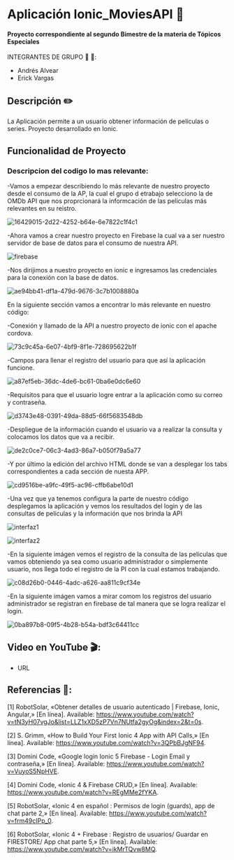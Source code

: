 # Aplicación Ionic_MoviesAPI :iphone:
 #### Proyecto correspondiente al segundo Bimestre de la materia de Tópicos Especiales
INTEGRANTES DE GRUPO  :boy: :boy::
- Andrés Alvear
- Erick Vargas

## Descripción :pencil2:

La Aplicación permite a un usuario obtener información de películas o series.
Proyecto desarrollado en Ionic.

## Funcionalidad de Proyecto
### Descripcion del codigo lo mas relevante:

-Vamos a empezar describiendo lo más relevante de nuestro proyecto desde el consumo de la AP, la cual el grupo d etrabajo selecciono 
la de OMDb API que nos proprcionará la informcación de las películas más relevantes en su reistro.

![16429015-2d22-4252-b64e-6e7822c1f4c1](https://user-images.githubusercontent.com/38590809/93700370-188f1200-fadc-11ea-9c87-c563fcb47633.jpg)

-Ahora vamos a crear nuestro proyecto en Firebase la cual va a ser nuestro servidor de base de datos para el consumo de nuestra API.

![firebase](https://user-images.githubusercontent.com/38590809/93704788-b0d9c680-fadd-11ea-8977-2c3ecc17a452.png)

-Nos dirijimos a nuestro proyecto en ionic e ingresamos las credenciales para la conexión con la base de datos.

![ae94bb41-df1a-479d-9676-3c7b1008880a](https://user-images.githubusercontent.com/38590809/93704901-d5ce3980-fadd-11ea-8247-31ec12180579.jpg)


En la siguiente sección vamos a encontrar lo más relevante en nuestro código:

-Conexión y llamado de la API  a nuestro proyecto de ionic con el apache cordova.


![73c9c45a-6e07-4bf9-8f1e-728695622b1f](https://user-images.githubusercontent.com/38590809/93704979-fcd93b00-fade-11ea-81cd-87889c82d62f.jpg)


-Campos para llenar el registro del usuario para que así la aplicación funcione.

![a87ef5eb-36dc-4de6-bc61-0ba6e0dc6e60](https://user-images.githubusercontent.com/38590809/93704989-18dcdc80-fadf-11ea-9be7-8724e44ac9fb.jpg)


-Requisitos para que el usuario logre entrar a la aplicación como su correo y contraseña.

![d3743e48-0391-49da-88d5-66f5683548db](https://user-images.githubusercontent.com/38590809/93705023-622d2c00-fadf-11ea-91a8-c145ca61cf4e.jpg)


-Despliegue de la información cuando el usuario va a realizar la consulta y colocamos los datos que va a recibir.

![de2c0ce7-06c3-4ad3-86a7-b050f79a5a77](https://user-images.githubusercontent.com/38590809/93705042-8ab52600-fadf-11ea-8e97-d27b01ff6999.jpg)




-Y por último la edición del archivo HTML donde se van a desplegar los tabs correspondientes a cada sección de nuesta APP.


![cd9516be-a9fc-49f5-ac96-cffb6abe10d1](https://user-images.githubusercontent.com/38590809/93705004-3611ab00-fadf-11ea-8614-29a7a1bf7b4b.jpg)


-Una vez que ya tenemos configura la parte de nuestro código desplegamos la aplicación y vemos los resultados del login y de las consultas de películas y la información que nos brinda la API

![interfaz1](https://user-images.githubusercontent.com/38590809/93704934-55f49f00-fade-11ea-9583-79113193fe63.png)


![interfaz2](https://user-images.githubusercontent.com/38590809/93704945-7f152f80-fade-11ea-9e28-dca837f48fa7.png)


-En la siguiente imágen vemos el registro de la consulta de las películas que vamos obteniendo ya sea como usuario administrador
o simplemente usuario, nos llega todo el registro de la PI con la cual estamos trabajando.

![c08d26b0-0446-4adc-a626-aa811c9cf34e](https://user-images.githubusercontent.com/38590809/93697126-1b3d3780-fadb-11ea-9176-ea92291cde94.jpg)


-En la siguiente imágen vamos a mirar comom los registros del usuario administrador se registran en firebase de tal manera
que se logra realizar el login.

![0ba897b8-09f5-4b28-b54a-bdf3c64411cc](https://user-images.githubusercontent.com/38590809/93698891-a74f5f00-fadb-11ea-9a9f-dc6a64545f0d.jpg)


## Video en YouTube :clapper::

-  URL

## Referencias :link:: 

[1] 	RobotSolar, «Obtener detalles de usuario autenticado | Firebase, Ionic, Angular,» [En línea]. Available: https://www.youtube.com/watch?v=tN3yH07vgJo&list=LLZ1xXD5zP7Vn7NUtfa2gyOg&index=2&t=0s.

[2] 	S. Grimm, «How to Build Your First Ionic 4 App with API Calls,» [En línea]. Available: https://www.youtube.com/watch?v=3QPbBJgNF94.

[3] 	Domini Code, «Google login Ionic 5 Firebase - Login Email y contraseña,» [En línea]. Available: https://www.youtube.com/watch?v=VuyoS5NpHVE.

[4] 	Domini Code, «Ionic 4 & Firebase CRUD,» [En línea]. Available: https://www.youtube.com/watch?v=REgMMe2fYKA.

[5] 	RobotSolar, «Ionic 4 en español : Permisos de login (guards), app de chat parte 2,» [En línea]. Available: https://www.youtube.com/watch?v=frm49cIPp_0.

[6] 	RobotSolar, «Ionic 4 + Firebase : Registro de usuarios/ Guardar en FIRESTORE/ App chat parte 5,» [En línea]. Available: https://www.youtube.com/watch?v=ikMrTQvw8MQ.
